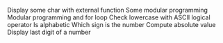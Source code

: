 Display some char with external function
Some modular programming
Modular programming and for loop
Check lowercase with ASCII logical operator
Is alphabetic
Which sign is the number
Compute absolute value
Display last digit of a number
